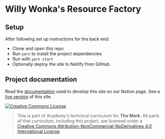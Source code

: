# Willy Wonka's Resource Factory

## Setup
After following set up instructions for the back end:
- Clone and open this repo
- Run `yarn` to install the project dependencies
- Run with `yarn start`
- Optionally deploy the site to Netlify from GitHub

## Project documentation
Read the [documentation](https://www.notion.so/weareacademy/Team-C3C3-Project-3-f6c294677db04465995852662384ba71) used to develop this site on our Notion page.
See a [live version](https://c3c3-resource-catalogue.netlify.app/) of this site.

<a rel="license" href="http://creativecommons.org/licenses/by-nc-nd/4.0/"><img alt="Creative Commons License" style="border-width:0" src="https://i.creativecommons.org/l/by-nc-nd/4.0/88x31.png" /></a>

> This is part of Academy's technical curriculum for **The Mark**. All parts of that curriculum, including this project, are licensed under a <a rel="license" href="http://creativecommons.org/licenses/by-nc-nd/4.0/">Creative Commons Attribution-NonCommercial-NoDerivatives 4.0 International License</a>
